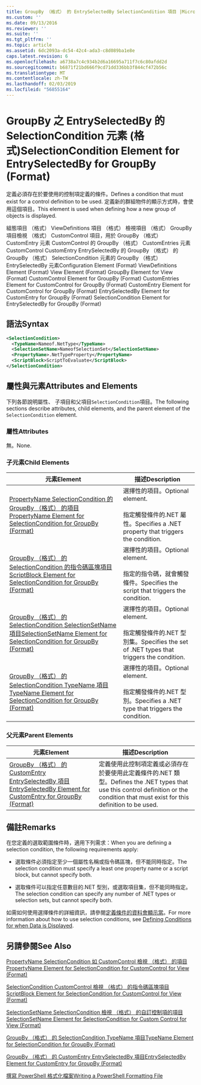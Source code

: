 ```yaml
---
title: GroupBy （格式） 的 EntrySelectedBy SelectionCondition 項目 |Microsoft Docs
ms.custom: ''
ms.date: 09/13/2016
ms.reviewer: ''
ms.suite: ''
ms.tgt_pltfrm: ''
ms.topic: article
ms.assetid: 6dc2093a-dc54-42c4-ada3-c8d089ba1e8e
caps.latest.revision: 6
ms.openlocfilehash: a6738a7c4c934b2d6a16695a711f7c6c80afdd2d
ms.sourcegitcommit: b6871f21bd666f9cd71dd336bb3f844cf472b56c
ms.translationtype: MT
ms.contentlocale: zh-TW
ms.lasthandoff: 02/03/2019
ms.locfileid: "56855164"
---
```

# <a name="selectioncondition-element-for-entryselectedby-for-groupby-format"></a><span data-ttu-id="552f9-102">GroupBy 之 EntrySelectedBy 的 SelectionCondition 元素 (格式)</span><span class="sxs-lookup"><span data-stu-id="552f9-102">SelectionCondition Element for EntrySelectedBy for GroupBy (Format)</span></span>

<span data-ttu-id="552f9-103">定義必須存在於要使用的控制項定義的條件。</span><span class="sxs-lookup"><span data-stu-id="552f9-103">Defines a condition that must exist for a control definition to be used.</span></span> <span data-ttu-id="552f9-104">定義新的群組物件的顯示方式時，會使用這個項目。</span><span class="sxs-lookup"><span data-stu-id="552f9-104">This element is used when defining how a new group of objects is displayed.</span></span>

<span data-ttu-id="552f9-105">組態項目 （格式） ViewDefinitions 項目 （格式） 檢視項目 （格式） GroupBy 項目檢視 （格式） CustomControl 項目，用於 GroupBy （格式） CustomEntry 元素 CustomControl 的 GroupBy （格式） CustomEntries 元素CustomControl CustomEntry EntrySelectedBy 的 GroupBy （格式） 的 GroupBy （格式） SelectionCondition 元素的 GroupBy （格式） EntrySelectedBy 元素</span><span class="sxs-lookup"><span data-stu-id="552f9-105">Configuration Element (Format) ViewDefinitions Element (Format) View Element (Format) GroupBy Element for View (Format) CustomControl Element for GroupBy (Format) CustomEntries Element for CustomControl for GroupBy (Format) CustomEntry Element for CustomControl for GroupBy (Format) EntrySelectedBy Element for CustomEntry for GroupBy (Format) SelectionCondition Element for EntrySelectedBy for GroupBy (Format)</span></span>

## <a name="syntax"></a><span data-ttu-id="552f9-106">語法</span><span class="sxs-lookup"><span data-stu-id="552f9-106">Syntax</span></span>

```xml
<SelectionCondition>
  <TypeName>Nameof.NetType</TypeName>
  <SelectionSetName>NameofSelectionSet</SelectionSetName>
  <PropertyName>.NetTypeProperty</PropertyName>
  <ScriptBlock>ScriptToEvaluate</ScriptBlock>
</SelectionCondition>
```

## <a name="attributes-and-elements"></a><span data-ttu-id="552f9-107">屬性與元素</span><span class="sxs-lookup"><span data-stu-id="552f9-107">Attributes and Elements</span></span>

<span data-ttu-id="552f9-108">下列各節說明屬性、 子項目和父項目`SelectionCondition`項目。</span><span class="sxs-lookup"><span data-stu-id="552f9-108">The following sections describe attributes, child elements, and the parent element of the `SelectionCondition` element.</span></span>

### <a name="attributes"></a><span data-ttu-id="552f9-109">屬性</span><span class="sxs-lookup"><span data-stu-id="552f9-109">Attributes</span></span>

<span data-ttu-id="552f9-110">無。</span><span class="sxs-lookup"><span data-stu-id="552f9-110">None.</span></span>

### <a name="child-elements"></a><span data-ttu-id="552f9-111">子元素</span><span class="sxs-lookup"><span data-stu-id="552f9-111">Child Elements</span></span>

|<span data-ttu-id="552f9-112">元素</span><span class="sxs-lookup"><span data-stu-id="552f9-112">Element</span></span>|<span data-ttu-id="552f9-113">描述</span><span class="sxs-lookup"><span data-stu-id="552f9-113">Description</span></span>|
|-------------|-----------------|
|[<span data-ttu-id="552f9-114">PropertyName SelectionCondition 的 GroupBy （格式） 的項目</span><span class="sxs-lookup"><span data-stu-id="552f9-114">PropertyName Element for SelectionCondition for GroupBy (Format)</span></span>](./propertyname-element-for-selectioncondition-for-groupby-format.md)|<span data-ttu-id="552f9-115">選擇性的項目。</span><span class="sxs-lookup"><span data-stu-id="552f9-115">Optional element.</span></span><br /><br /> <span data-ttu-id="552f9-116">指定觸發條件的.NET 屬性。</span><span class="sxs-lookup"><span data-stu-id="552f9-116">Specifies a .NET property that triggers the condition.</span></span>|
|[<span data-ttu-id="552f9-117">GroupBy （格式） 的 SelectionCondition 的指令碼區塊項目</span><span class="sxs-lookup"><span data-stu-id="552f9-117">ScriptBlock Element for SelectionCondition for GroupBy (Format)</span></span>](./scriptblock-element-for-selectioncondition-for-entryselectedby-for-groupby-format.md)|<span data-ttu-id="552f9-118">選擇性的項目。</span><span class="sxs-lookup"><span data-stu-id="552f9-118">Optional element.</span></span><br /><br /> <span data-ttu-id="552f9-119">指定的指令碼，就會觸發條件。</span><span class="sxs-lookup"><span data-stu-id="552f9-119">Specifies the script that triggers the condition.</span></span>|
|[<span data-ttu-id="552f9-120">GroupBy （格式） 的 SelectionCondition SelectionSetName 項目</span><span class="sxs-lookup"><span data-stu-id="552f9-120">SelectionSetName Element for SelectionCondition for GroupBy (Format)</span></span>](./selectionsetname-element-for-selectioncondition-for-groupby-format.md)|<span data-ttu-id="552f9-121">選擇性的項目。</span><span class="sxs-lookup"><span data-stu-id="552f9-121">Optional element.</span></span><br /><br /> <span data-ttu-id="552f9-122">指定觸發條件的.NET 型別集。</span><span class="sxs-lookup"><span data-stu-id="552f9-122">Specifies the set of .NET types that triggers the condition.</span></span>|
|[<span data-ttu-id="552f9-123">GroupBy （格式） 的 SelectionCondition TypeName 項目</span><span class="sxs-lookup"><span data-stu-id="552f9-123">TypeName Element for SelectionCondition for GroupBy  (Format)</span></span>](./typename-element-for-selectioncondition-for-groupby-format.md)|<span data-ttu-id="552f9-124">選擇性的項目。</span><span class="sxs-lookup"><span data-stu-id="552f9-124">Optional element.</span></span><br /><br /> <span data-ttu-id="552f9-125">指定觸發條件的.NET 型別。</span><span class="sxs-lookup"><span data-stu-id="552f9-125">Specifies a .NET type that triggers the condition.</span></span>|

### <a name="parent-elements"></a><span data-ttu-id="552f9-126">父元素</span><span class="sxs-lookup"><span data-stu-id="552f9-126">Parent Elements</span></span>

|<span data-ttu-id="552f9-127">元素</span><span class="sxs-lookup"><span data-stu-id="552f9-127">Element</span></span>|<span data-ttu-id="552f9-128">描述</span><span class="sxs-lookup"><span data-stu-id="552f9-128">Description</span></span>|
|-------------|-----------------|
|[<span data-ttu-id="552f9-129">GroupBy （格式） 的 CustomEntry EntrySelectedBy 項目</span><span class="sxs-lookup"><span data-stu-id="552f9-129">EntrySelectedBy Element for CustomEntry for GroupBy (Format)</span></span>](./entryselectedby-element-for-customentry-for-groupby-format.md)|<span data-ttu-id="552f9-130">定義使用此控制項定義或必須存在於要使用此定義條件的.NET 類型。</span><span class="sxs-lookup"><span data-stu-id="552f9-130">Defines the .NET types that use this control definition or the condition that must exist for this definition to be used.</span></span>|

## <a name="remarks"></a><span data-ttu-id="552f9-131">備註</span><span class="sxs-lookup"><span data-stu-id="552f9-131">Remarks</span></span>

<span data-ttu-id="552f9-132">在您定義的選取範圍條件時，適用下列需求：</span><span class="sxs-lookup"><span data-stu-id="552f9-132">When you are defining a selection condition, the following requirements apply:</span></span>

- <span data-ttu-id="552f9-133">選取條件必須指定至少一個屬性名稱或指令碼區塊，但不能同時指定。</span><span class="sxs-lookup"><span data-stu-id="552f9-133">The selection condition must specify a least one property name or a script block, but cannot specify both.</span></span>

- <span data-ttu-id="552f9-134">選取條件可以指定任意數目的.NET 型別，或選取項目集，但不能同時指定。</span><span class="sxs-lookup"><span data-stu-id="552f9-134">The selection condition can specify any number of .NET types or selection sets, but cannot specify both.</span></span>

<span data-ttu-id="552f9-135">如需如何使用選擇條件的詳細資訊，請參閱[定義條件的資料會顯示當](./defining-conditions-for-displaying-data.md)。</span><span class="sxs-lookup"><span data-stu-id="552f9-135">For more information about how to use selection conditions, see [Defining Conditions for when Data is Displayed](./defining-conditions-for-displaying-data.md).</span></span>

## <a name="see-also"></a><span data-ttu-id="552f9-136">另請參閱</span><span class="sxs-lookup"><span data-stu-id="552f9-136">See Also</span></span>

[<span data-ttu-id="552f9-137">PropertyName SelectionCondition 如 CustomControl 檢視 （格式） 的項目</span><span class="sxs-lookup"><span data-stu-id="552f9-137">PropertyName Element for SelectionCondition for CustomControl for View (Format)</span></span>](./propertyname-element-for-selectioncondition-for-customcontrol-for-view-format.md)

[<span data-ttu-id="552f9-138">SelectionCondition CustomControl 檢視 （格式） 的指令碼區塊項目</span><span class="sxs-lookup"><span data-stu-id="552f9-138">ScriptBlock Element for SelectionCondition for CustomControl for View (Format)</span></span>](./scriptblock-element-for-selectioncondition-for-customcontrol-for-view-format.md)

[<span data-ttu-id="552f9-139">SelectionSetName SelectionCondition 檢視 （格式） 的自訂控制項的項目</span><span class="sxs-lookup"><span data-stu-id="552f9-139">SelectionSetName Element for SelectionCondition for Custom Control for View (Format)</span></span>](./selectionsetname-element-for-selectioncondition-for-customcontrol-for-view-format.md)

[<span data-ttu-id="552f9-140">GroupBy （格式） 的 SelectionCondition TypeName 項目</span><span class="sxs-lookup"><span data-stu-id="552f9-140">TypeName Element for SelectionCondition for GroupBy  (Format)</span></span>](./typename-element-for-selectioncondition-for-groupby-format.md)

[<span data-ttu-id="552f9-141">GroupBy （格式） 的 CustomEntry EntrySelectedBy 項目</span><span class="sxs-lookup"><span data-stu-id="552f9-141">EntrySelectedBy Element for CustomEntry for GroupBy (Format)</span></span>](./entryselectedby-element-for-customentry-for-groupby-format.md)

[<span data-ttu-id="552f9-142">撰寫 PowerShell 格式化檔案</span><span class="sxs-lookup"><span data-stu-id="552f9-142">Writing a PowerShell Formatting File</span></span>](./writing-a-powershell-formatting-file.md)
